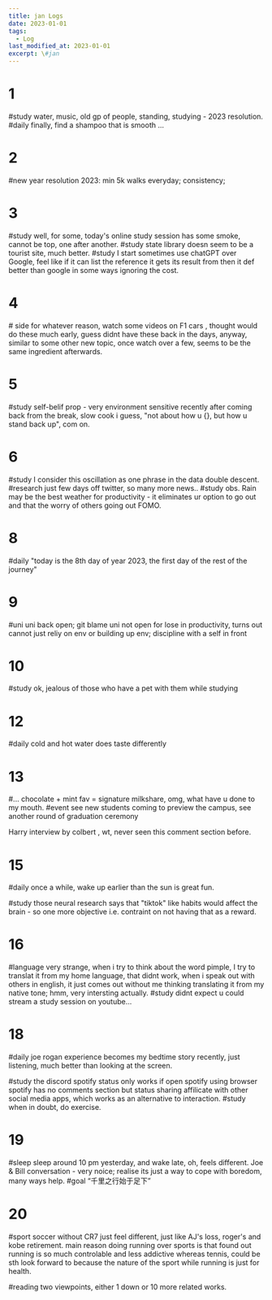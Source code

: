 ```yaml
---
title: jan Logs
date: 2023-01-01
tags:
  - Log
last_modified_at: 2023-01-01
excerpt: \#jan 
---
```


# 1 

\#study water, music, old gp of people, standing, studying - 2023 resolution.
\#daily finally, find a shampoo that is smooth ...

# 2

\#new year resolution 2023: min 5k walks everyday; consistency; 

# 3

\#study well, for some, today's online study session has some smoke, cannot be top, one after another.
\#study state library doesn seem to be a tourist site, much better.
\#study I start sometimes use chatGPT over Google, feel like if it can list the reference it gets its result from then it def better than google in some ways ignoring the cost.

# 4

\# side for whatever reason, watch some videos on F1 cars , thought would do these much early, guess didnt have these back in the days, anyway, similar to some other new topic, once watch over a few, seems to be the same ingredient afterwards.

# 5

\#study self-belif prop - very environment sensitive recently after coming back from the break, slow cook i guess, "not about how u {}, but how u stand back up", com on.

# 6 

\#study I consider this oscillation as one phrase in the data double descent.
\#research just few days off twitter, so many more news..
\#study obs. Rain may be the best weather for productivity - it eliminates ur option to go out and that the worry of others going out FOMO.

# 8

\#daily "today is the 8th day of year 2023, the first day of the rest of the journey"

# 9

\#uni uni back open; git blame uni not open for lose in productivity, turns out cannot just reliy on env or building up env; discipline with a self in front

# 10

\#study ok, jealous of those who have a pet with them while studying

# 12

\#daily cold and hot water does taste differently

# 13

\#... chocolate + mint fav = signature milkshare, omg, what have u done to my mouth.
\#event see new students coming to preview the campus, see another round of graduation ceremony

Harry interview by colbert , wt, never seen this comment section before.

# 15

\#daily once a while, wake up earlier than the sun is great fun.

\#study those neural research says that "tiktok" like habits would affect the brain - so one more objective i.e. contraint on not having that as a reward.

# 16

\#language very strange, when i try to think about the word pimple, I try to translat it from my home language, that didnt work, when i speak out with others in english, it just comes out without me thinking translating it from my native tone; hmm, very intersting actually.
\#study didnt expect u could stream a study session on youtube...

# 18 

\#daily joe rogan experience becomes my bedtime story recently, just listening, much better than looking at the screen.

\#study the discord spotify status only works if open spotify using browser
spotify has no comments section but status sharing affilicate with other social media apps, which works as an alternative to interaction.
\#study when in doubt, do exercise.

# 19

\#sleep sleep around 10 pm yesterday, and wake late, oh, feels different. Joe & Bill conversation - very noice; realise its just a way to cope with boredom, many ways help.
\#goal “千里之行始于足下”

# 20

\#sport soccer without CR7 just feel different, just like AJ's loss, roger's and kobe retirement.
main reason doing running over sports is that found out running is so much controlable and less addictive whereas tennis, could be sth look forward to because the nature of the sport while running is just for health.

\#reading two viewpoints, either 1 down or 10 more related works.